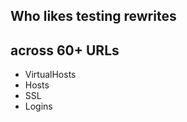## Who likes testing rewrites

<h2 class="fragment">across 60+ URLs</h2>

<ul>
	<li class="fragment">VirtualHosts</li>
	<li class="fragment">Hosts</li>
	<li class="fragment">SSL</li>
	<li class="fragment">Logins</li>
</ul>
